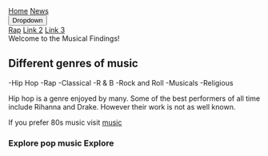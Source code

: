 <html lang="en">
    <head>
<div class="navbar">
  <a href="#home">Home</a>
  <a href="#news">News</a>
  <div class="dropdown">
  <button class="dropbtn" onclick="myFunction()">Dropdown
    <i class="fa fa-caret-down"></i>
  </button>
  <div class="dropdown-content" id="myDropdown">
    <a href="./code.html">Rap</a>
    <a href="#">Link 2</a>
    <a href="#">Link 3</a>
  </div>
  </div> 
</div>
<script>
function myFunction() {
  document.getElementById("myDropdown").classList.toggle("show");
}
window.onclick = function(e) {
  if (!e.target.matches('.dropbtn')) {
  var myDropdown = document.getElementById("myDropdown");
    if (myDropdown.classList.contains('show')) {
      myDropdown.classList.remove('show');
    }
  }
}
</script>
    <link rel="stylesheet" type="text/css" href="https://MaureenC20.github.io/style.css"> 
    </head>
    <body style="background-image: url('IMG_7142.jpg');background-size: cover;
  height: 50px;
  position: relative;>
        <h1 class="title orange"> Welcome to the Musical Findings! </h1>
        <h2 class="green"> Different genres of music</h2>
        <p> -Hip Hop
            -Rap
            -Classical
            -R & B
            -Rock and Roll
            -Musicals
            -Religious </p>
        <p> Hip hop is a genre enjoyed by many. Some of the best performers of all time include Rihanna and Drake.
            However their work is not as well known.</p>
        <p> If you prefer 80s music visit <a href="https://www.youtube.com/watch?v=dQw4w9WgXcQ>80s"> music</a>
        <h3 class="blue"> Explore pop music  Explore </h3>
